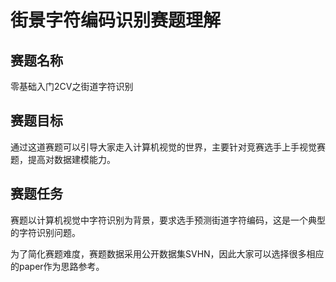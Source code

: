 # 街景字符编码识别赛题理解
## 赛题名称
零基础入门2CV之街道字符识别
## 赛题目标
通过这道赛题可以引导大家走入计算机视觉的世界，主要针对竞赛选手上手视觉赛题，提高对数据建模能力。
## 赛题任务
赛题以计算机视觉中字符识别为背景，要求选手预测街道字符编码，这是一个典型的字符识别问题。

为了简化赛题难度，赛题数据采用公开数据集SVHN，因此大家可以选择很多相应的paper作为思路参考。